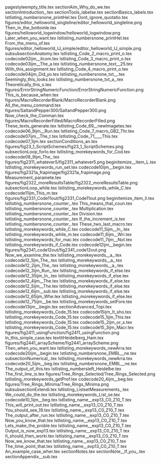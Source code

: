 pagestyleempty_title.tex
sectionAim_Why_do_we.tex
sectionIntroduction_.tex
sectionTools_labelse.tex
sectionBasics_labels.tex
lstlisting_numbersnone_printHel.tex
Dont_ignore_quotatio.tex
figures/editor_helloworld_singleline/editor_helloworld_singleline.png
Then_in_the_bottomle.tex
figures/helloworld_logwindow/helloworld_logwindow.png
Later_when_you_want.tex
lstlisting_numbersnone_printHel.tex
From_the_menu_of.tex
figures/editor_helloworld_IJ_simple/editor_helloworld_IJ_simple.png
subsubsectionAnatomy.tex
lstlisting_Code_2_macro_print_o.tex
codecode02ijm__ilcom.tex
lstlisting_Code_3_macro_print_o.tex
codecode03ijm__The_a.tex
lstlisting_numbersnone_text__25.tex
With_this_assignment.tex
lstlisting_Code_4_macro_print_o.tex
codecode04ijm_Did_yo.tex
lstlisting_numbersnone_txt__.tex
Seemingly_this_looks.tex
lstlisting_numbersnone_txt_a_.tex
Theoretically_this_s.tex
figures/ErrorStringNumericFunction/ErrorStringNumericFunction.png
This_is_because_when.tex
figures/MacroRecorderBlank/MacroRecorderBlank.png
All_the_menu_command.tex
figures/SaltandPepper300/SaltandPepper300.png
Now_check_the_Comman.tex
figures/MacroRecorderFilled/MacroRecorderFilled.png
These_texts_generate.tex
lstlisting_Code_69__newImagetes.tex
codecode06_9ijm__Run.tex
lstlisting_Code_7_macro_GB2_Thr.tex
codecode07ijm__The_t.tex
lstlisting_Code_71____This.tex
codecode07_1ijm.tex
sectionConditions_an.tex
figures/fig23_1_ScriptSchemes/fig23_1_ScriptSchemes.png
subsectionLoop_forlo.tex
lstlisting_morekeywords_for_Cod.tex
codecode08_9ijm_The_.tex
figures/fig2311_whatever5/fig2311_whatever5.png
beginitemize__item_L.tex
lstlisting_morekeywords_run_set.tex
codecode10ijm__begin.tex
figures/fig2321a_frapimage/fig2321a_frapimage.png
Measurement_paramete.tex
figures/fig2322_moreResultsTable/fig2322_moreResultsTable.png
subsectionLoop_while.tex
lstlisting_morekeywords_while_C.tex
codecode11ijm_This_m.tex
figures/fig2331_Code11out/fig2331_Code11out.png
beginitemize_item_li.tex
lstlisting_numbersnone_counter_.tex
This_means_that_coun.tex
lstlisting_numbersnone_counter_.tex
Multiplication.tex
lstlisting_numbersnone_counter_.tex
Division.tex
lstlisting_numbersnone_counter_.tex
If_the_increment_is.tex
lstlisting_numbersnone_counter_.tex
These_two_last_macro.tex
lstlisting_morekeywords_while_C.tex
codecode11_5ijm__In_.tex
lstlisting_morekeywords_while_m.tex
codecode11_6ijm__Wri.tex
lstlisting_morekeywords_for_mac.tex
codecode11_7ijm__Not.tex
lstlisting_morekeywords_if_Code.tex
codecode12ijm__begin.tex
figures/fig2341_code12out/fig2341_code12out.png
Now_we_examine_the.tex
lstlisting_morekeywords__a_.tex
codecode12_1ijm_The_.tex
lstlisting_morekeywords__a_.tex
codecode12_2ijm_The_.tex
lstlisting_morekeywords__a_.tex
codecode12_3ijm_Run_.tex
lstlisting_morekeywords_if_else.tex
codecode12_35ijm_In_.tex
lstlisting_morekeywords_if_else.tex
codecode12_4ijm__The.tex
lstlisting_morekeywords_if_else.tex
codecode12_5ijm__The.tex
lstlisting_morekeywords_if_else.tex
codecode12_6ijm__sub.tex
lstlisting_morekeywords_if_else.tex
codecode12_65ijm_Whe.tex
lstlisting_morekeywords_if_else.tex
codecode12_75ijm__be.tex
lstlisting_morekeywords_setFore.tex
codecode13ijm__begin.tex
sectionAdvanced_Topi.tex
lstlisting_morekeywords_Code_15.tex
codecode15ijm_It_sho.tex
lstlisting_morekeywords_Code_15.tex
codecode15_1ijm_This.tex
lstlisting_morekeywords_Code_15.tex
codecode15_2ijm_or_s.tex
lstlisting_morekeywords_Code_15.tex
codecode15_3ijm_Macr.tex
figures/fig2411_usingFunction/fig2411_usingFunction.png
In_this_simple_case.tex
textitHeidelberg_Ham.tex
figures/fig2441_arrayScheme/fig2441_arrayScheme.png
Then_when_you_want.tex
lstlisting_morekeywords_newArra.tex
codecode20ijm__begin.tex
lstlisting_numbersnone_EMBL__ne.tex
subsectionNumerical_.tex
lstlisting_morekeywords_newArra.tex
codecode20_5ijm__beg.tex
lstlisting_numbersnone_EMBL__ne.tex
The_output_of_this.tex
lstlisting_numbersleft_Heidelbe.tex
The_first_line_is.tex
figures/Tree_Rings_Selected/Tree_Rings_Selected.png
lstlisting_morekeywords_getProf.tex
codecode20_4ijm__beg.tex
figures/Tree_Rings_Minima/Tree_Rings_Minima.png
subsubsectionExtendi.tex
lstlisting_ListsetMeasurements_.tex
We_could_do_the.tex
lstlisting_morekeywords_List_se.tex
codecode10_1ijm__beg.tex
lstlisting_name__exp13_C0_Z10_T.tex
This_will_print_out.tex
lstlisting_name__exp13_C0_Z10_T.tex
You_should_see_19.tex
lstlisting_name__exp13_C0_Z10_T.tex
The_output_after_run.tex
lstlisting_name__exp13_C0_Z10_T.tex
Now_you_know_that.tex
lstlisting_name__exp13_C0_Z10_T.tex
Lets_make_the_proble.tex
lstlisting_name__exp13_C0_Z10_T.tex
Output_is_now_exp13.tex
lstlisting_name__exp13_C0_Z10_T.tex
It_should_then_worki.tex
lstlisting_name__exp13_C0_Z10_T.tex
Now_we_know_that.tex
lstlisting_name__exp13_C0_Z10_T.tex
The_time_point_that.tex
lstlisting_name__exp13_C0_Z10_T.tex
An_example_case_wher.tex
sectionNotes.tex
sectionNote__If_you_.tex
sectionAppendix__sub.tex
